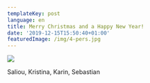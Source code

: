 ```yaml
---
templateKey: post
language: en
title: Merry Christmas and a Happy New Year!
date: '2019-12-15T15:50:40+01:00'
featuredImage: /img/4-pers.jpg
---
```

![](/img/4-pers.jpg)

Saliou, Kristina, Karin, Sebastian
